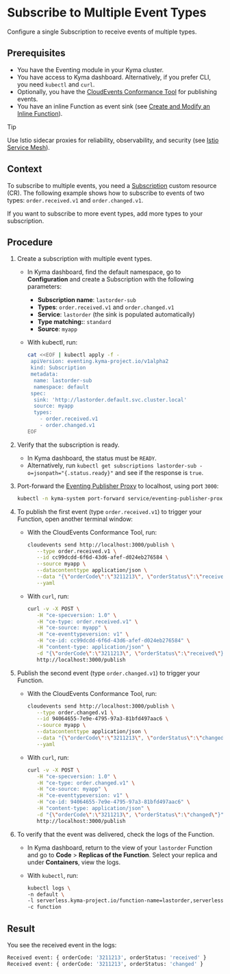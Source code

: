 # Subscribe to Multiple Event Types

Configure a single Subscription to receive events of multiple types.

## Prerequisites

- You have the Eventing module in your Kyma cluster.
- You have access to Kyma dashboard. Alternatively, if you prefer CLI, you need `kubectl` and `curl`.
- Optionally, you have the [CloudEvents Conformance Tool](https://github.com/cloudevents/conformance) for publishing events.
- You have an inline Function as event sink (see [Create and Modify an Inline Function](https://kyma-project.io/#/serverless-manager/user/tutorials/01-10-create-inline-function)).

> [!TIP]
> Use Istio sidecar proxies for reliability, observability, and security (see [Istio Service Mesh](https://kyma-project.io/#/istio/user/00-00-istio-sidecar-proxies)).

## Context

To subscribe to multiple events, you need a [Subscription](../resources/subscription-cr.md) custom resource (CR). The following example shows how to subscribe to events of two types: `order.received.v1` and `order.changed.v1`.

If you want to subscribe to more event types, add more types to your subscription.

## Procedure

1. Create a subscription with multiple event types.
   - In Kyma dashboard, find the default namespace, go to **Configuration** and create a Subscription with the following parameters:
      - **Subscription name**: `lastorder-sub`
      - **Types**: `order.received.v1` and `order.changed.v1`
      - **Service**: `lastorder` (the sink is populated automatically)
      - **Type matching:**: `standard`
      - **Source**: `myapp`

   - With kubectl, run: 
     ```bash
     cat <<EOF | kubectl apply -f -
      apiVersion: eventing.kyma-project.io/v1alpha2
      kind: Subscription
      metadata:
       name: lastorder-sub
       namespace: default
      spec:
       sink: 'http://lastorder.default.svc.cluster.local'
       source: myapp
       types:
         - order.received.v1
         - order.changed.v1
     EOF
     ```

2. Verify that the subscription is ready.
   - In Kyma dashboard, the status must be `READY`.
   - Alternatively, run `kubectl get subscriptions lastorder-sub -o=jsonpath="{.status.ready}"` and see if the response is `true`.

3. Port-forward the [Eventing Publisher Proxy](../README.md#eventing-publisher-proxy) to localhost, using port `3000`:
   ```bash
   kubectl -n kyma-system port-forward service/eventing-publisher-proxy 3000:80
   ```

4. To publish the first event (type `order.received.v1`) to trigger your Function, open another terminal window:
   - With the CloudEvents Conformance Tool, run:
     ```bash
     cloudevents send http://localhost:3000/publish \
        --type order.received.v1 \
        --id cc99dcdd-6f6d-43d6-afef-d024eb276584 \
        --source myapp \
        --datacontenttype application/json \
        --data "{\"orderCode\":\"3211213\", \"orderStatus\":\"received\"}" \
        --yaml
     ```

   - With `curl`, run:
     ```bash
     curl -v -X POST \
        -H "ce-specversion: 1.0" \
        -H "ce-type: order.received.v1" \
        -H "ce-source: myapp" \
        -H "ce-eventtypeversion: v1" \
        -H "ce-id: cc99dcdd-6f6d-43d6-afef-d024eb276584" \
        -H "content-type: application/json" \
        -d "{\"orderCode\":\"3211213\", \"orderStatus\":\"received\"}" \
        http://localhost:3000/publish
     ```

5. Publish the second event (type `order.changed.v1`) to trigger your Function.
   - With the CloudEvents Conformance Tool, run:
     ```bash
     cloudevents send http://localhost:3000/publish \
        --type order.changed.v1 \
        --id 94064655-7e9e-4795-97a3-81bfd497aac6 \
        --source myapp \
        --datacontenttype application/json \
        --data "{\"orderCode\":\"3211213\", \"orderStatus\":\"changed\"}" \
        --yaml
     ```

   - With `curl`, run:
     ```bash
     curl -v -X POST \
        -H "ce-specversion: 1.0" \
        -H "ce-type: order.changed.v1" \
        -H "ce-source: myapp" \
        -H "ce-eventtypeversion: v1" \
        -H "ce-id: 94064655-7e9e-4795-97a3-81bfd497aac6" \
        -H "content-type: application/json" \
        -d "{\"orderCode\":\"3211213\", \"orderStatus\":\"changed\"}" \ 
        http://localhost:3000/publish
     ```

6. To verify that the event was delivered, check the logs of the Function.
   - In Kyma dashboard, return to the view of your `lastorder` Function and go to **Code** > **Replicas of the Function**. Select your replica and under **Containers**, view the logs.

   - With `kubectl`, run:
     ```bash
     kubectl logs \
     -n default \
     -l serverless.kyma-project.io/function-name=lastorder,serverless.kyma-project.io/resource=deployment \
     -c function
     ```

## Result

You see the received event in the logs:

```sh
Received event: { orderCode: '3211213', orderStatus: 'received' }
Received event: { orderCode: '3211213', orderStatus: 'changed' }
```
